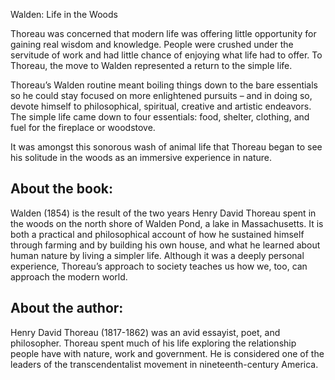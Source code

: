 Walden: Life in the Woods

Thoreau was concerned that modern life was offering little opportunity for gaining real wisdom and knowledge. People were crushed under the servitude of work and had little chance of enjoying what life had to offer. To Thoreau, the move to Walden represented a return to the simple life.

Thoreau’s Walden routine meant boiling things down to the bare essentials so he could stay focused on more enlightened pursuits – and in doing so, devote himself to philosophical, spiritual, creative and artistic endeavors. The simple life came down to four essentials: food, shelter, clothing, and fuel for the fireplace or woodstove.

It was amongst this sonorous wash of animal life that Thoreau began to see his solitude in the woods as an immersive experience in nature.

## About the book:

Walden (1854) is the result of the two years Henry David Thoreau spent in the woods on the north shore of Walden Pond, a lake in Massachusetts. It is both a practical and philosophical account of how he sustained himself through farming and by building his own house, and what he learned about human nature by living a simpler life. Although it was a deeply personal experience, Thoreau’s approach to society teaches us how we, too, can approach the modern world.

## About the author:

Henry David Thoreau (1817-1862) was an avid essayist, poet, and philosopher. Thoreau spent much of his life exploring the relationship people have with nature, work and government. He is considered one of the leaders of the transcendentalist movement in nineteenth-century America.
